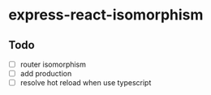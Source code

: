 # express-react-isomorphism

## Todo

- [ ] router isomorphism
- [ ] add production
- [ ] resolve hot reload when use typescript